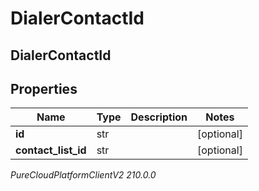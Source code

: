 # DialerContactId

## DialerContactId

## Properties

|Name | Type | Description | Notes|
|------------ | ------------- | ------------- | -------------|
| **id** | str |  | [optional] |
| **contact_list_id** | str |  | [optional] |



_PureCloudPlatformClientV2 210.0.0_
